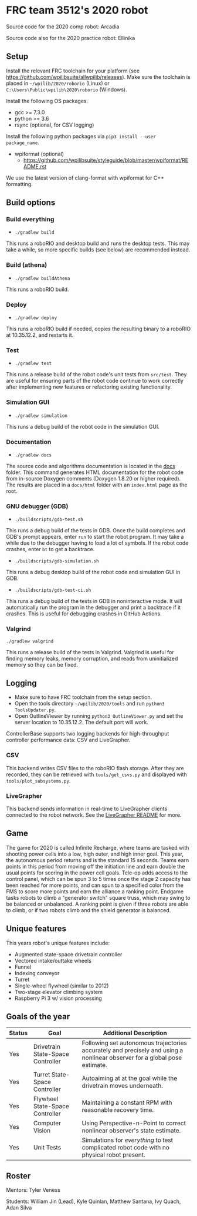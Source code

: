 # FRC team 3512's 2020 robot

Source code for the 2020 comp robot: Arcadia

Source code also for the 2020 practice robot: Ellinika

## Setup

Install the relevant FRC toolchain for your platform (see
https://github.com/wpilibsuite/allwpilib/releases). Make sure the toolchain is
placed in `~/wpilib/2020/roborio` (Linux) or
`C:\Users\Public\wpilib\2020\roborio` (Windows).

Install the following OS packages.

* gcc >= 7.3.0
* python >= 3.6
* rsync (optional, for CSV logging)

Install the following python packages via `pip3 install --user package_name`.

* wpiformat (optional)
  * https://github.com/wpilibsuite/styleguide/blob/master/wpiformat/README.rst

We use the latest version of clang-format with wpiformat for C++ formatting.

## Build options

### Build everything

* `./gradlew build`

This runs a roboRIO and desktop build and runs the desktop tests. This may take
a while, so more specific builds (see below) are recommended instead.

### Build (athena)

* `./gradlew buildAthena`

This runs a roboRIO build.

### Deploy

* `./gradlew deploy`

This runs a roboRIO build if needed, copies the resulting binary to a roboRIO at
10.35.12.2, and restarts it.

### Test

* `./gradlew test`

This runs a release build of the robot code's unit tests from `src/test`. They
are useful for ensuring parts of the robot code continue to work correctly after
implementing new features or refactoring existing functionality.

### Simulation GUI

* `./gradlew simulation`

This runs a debug build of the robot code in the simulation GUI.

### Documentation

* `./gradlew docs`

The source code and algorithms documentation is located in the [docs](docs)
folder. This command generates HTML documentation for the robot code from
in-source Doxygen comments (Doxygen 1.8.20 or higher required). The results are
placed in a `docs/html` folder with an `index.html` page as the root.

### GNU debugger (GDB)

* `./buildscripts/gdb-test.sh`

This runs a debug build of the tests in GDB. Once the build completes and GDB's
prompt appears, enter `run` to start the robot program. It may take a while due
to the debugger having to load a lot of symbols. If the robot code crashes,
enter `bt` to get a backtrace.

* `./buildscripts/gdb-simulation.sh`

This runs a debug desktop build of the robot code and simulation GUI in GDB.

* `./buildscripts/gdb-test-ci.sh`

This runs a debug build of the tests in GDB in noninteractive mode. It will
automatically run the program in the debugger and print a backtrace if it
crashes. This is useful for debugging crashes in GitHub Actions.

### Valgrind

`./gradlew valgrind`

This runs a release build of the tests in Valgrind. Valgrind is useful for
finding memory leaks, memory corruption, and reads from uninitialized memory so
they can be fixed.

## Logging

* Make sure to have FRC toolchain from the setup section.
* Open the tools directory `~/wpilib/2020/tools` and run
  `python3 ToolsUpdater.py`.
* Open OutlineViewer by running `python3 OutlineViewer.py` and set the server
  location to 10.35.12.2. The default port will work.

ControllerBase supports two logging backends for high-throughput controller
performance data: CSV and LiveGrapher.

### CSV

This backend writes CSV files to the roboRIO flash storage. After they are
recorded, they can be retrieved with `tools/get_csvs.py` and displayed with
`tools/plot_subsystems.py`.

### LiveGrapher

This backend sends information in real-time to LiveGrapher clients connected to
the robot network. See the
[LiveGrapher README](https://github.com/frc3512/LiveGrapher#livegrapher) for
more.

## Game

The game for 2020 is called Infinite Recharge, where teams are tasked with shooting power cells into a low, high outer, and high inner goal. This year, the autonomous period returns and is the standard 15 seconds. Teams earn points in this period from moving off the initiation line and earn double the usual points for scoring in the power cell goals. Tele-op adds access to the control panel, which can be spun 3 to 5 times once the stage 2 capacity has been reached for more points, and can spun to a specified color from the FMS to score more points and earn the alliance a ranking point. Endgame tasks robots to climb a "generator switch" square truss, which may swing to be balanced or unbalanced. A ranking point is given if three robots are able to climb, or if two robots climb and the shield generator is balanced.

## Unique features

This years robot's unique features include:

- Augmented state-space drivetrain controller
- Vectored intake/outtake wheels
- Funnel
- Indexing conveyor
- Turret
- Single-wheel flywheel (similar to 2012)
- Two-stage elevator climbing system
- Raspberry Pi 3 w/ vision processing

## Goals of the year

|Status|Goal|Additional Description|
|------|----|----------------------|
|Yes|Drivetrain State-Space Controller|Following set autonomous trajectories accurately and precisely and using a nonlinear observer for a global pose estimate.|
|Yes|Turret State-Space Controller|Autoaiming at at the goal while the drivetrain moves underneath.|
|Yes|Flywheel State-Space Controller|Maintaining a constant RPM with reasonable recovery time.|
|Yes|Computer Vision|Using Perspective-n-Point to correct nonlinear observer's state estimate.|
|Yes|Unit Tests|Simulations for *everything* to test complicated robot code with no physical robot present.|

## Roster

Mentors: Tyler Veness

Students: William Jin (Lead), Kyle Quinlan, Matthew Santana, Ivy Quach, Adan Silva
